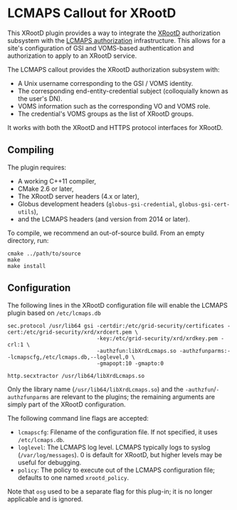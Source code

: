 # LCMAPS Callout for XRootD

This XRootD plugin provides a way to integrate the [XRootD](http://xrootd.org/) authorization subsystem with the
[LCMAPS authorization](https://wiki.nikhef.nl/grid/LCMAPS) infrastructure.  This allows for a site's configuration
of GSI and VOMS-based authentication and authorization to apply to an XRootD service.

The LCMAPS callout provides the XRootD authorization subsystem with:

* A Unix username corresponding to the GSI / VOMS identity.
* The corresponding end-entity-credential subject (colloquially known as the user's DN).
* VOMS information such as the corresponding VO and VOMS role.
* The credential's VOMS groups as the list of XRootD groups.

It works with both the XRootD and HTTPS protocol interfaces for XRootD.

## Compiling

The plugin requires:

* A working C++11 compiler,
* CMake 2.6 or later,
* The XRootD server headers (4.x or later),
* Globus development headers (`globus-gsi-credential`, `globus-gsi-cert-utils`),
* and the LCMAPS headers (and version from 2014 or later).

To compile, we recommend an out-of-source build.  From an empty directory, run:

```
cmake ../path/to/source
make
make install
```

## Configuration

The following lines in the XRootD configuration file will enable the LCMAPS plugin based on `/etc/lcmaps.db`

```
sec.protocol /usr/lib64 gsi -certdir:/etc/grid-security/certificates -cert:/etc/grid-security/xrd/xrdcert.pem \
                            -key:/etc/grid-security/xrd/xrdkey.pem -crl:1 \
                            -authzfun:libXrdLcmaps.so -authzfunparms:--lcmapscfg,/etc/lcmaps.db,--loglevel,0 \
                            -gmapopt:10 -gmapto:0

http.secxtractor /usr/lib64/libXrdLcmaps.so
```

Only the library name (`/usr/lib64/libXrdLcmaps.so`) and the `-authzfun`/`-authzfunparms` are relevant to the plugins;
the remaining arguments are simply part of the XRootD configuration.

The following command line flags are accepted:

* `lcmapscfg`: Filename of the configuration file.  If not specified, it uses `/etc/lcmaps.db`.
* `loglevel`: The LCMAPS log level.  LCMAPS typically logs to syslog (`/var/log/messages`).  0 is default for XRootD, but
  higher levels may be useful for debugging.
* `policy`: The policy to execute out of the LCMAPS configuration file; defaults to one named `xrootd_policy`.

Note that `osg` used to be a separate flag for this plug-in; it is no longer applicable and is ignored.
